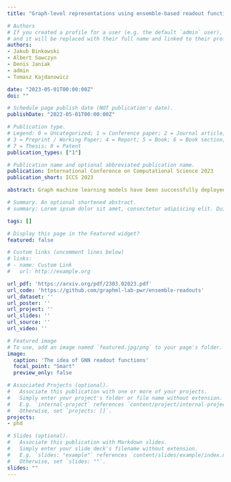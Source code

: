 ```yaml
---
title: "Graph-level representations using ensemble-based readout functions"

# Authors
# If you created a profile for a user (e.g. the default `admin` user), write the username (folder name) here 
# and it will be replaced with their full name and linked to their profile.
authors:
- Jakub Binkowski
- Albert Sawczyn
- Denis Janiak
- admin
- Tomasz Kajdanowicz

date: "2023-05-01T00:00:00Z"
doi: ""

# Schedule page publish date (NOT publication's date).
publishDate: "2022-05-01T00:00:00Z"

# Publication type.
# Legend: 0 = Uncategorized; 1 = Conference paper; 2 = Journal article;
# 3 = Preprint / Working Paper; 4 = Report; 5 = Book; 6 = Book section;
# 7 = Thesis; 8 = Patent
publication_types: ["1"]

# Publication name and optional abbreviated publication name.
publication: International Conference on Computational Science 2023
publication_short: ICCS 2023

abstract: Graph machine learning models have been successfully deployed in a variety of application areas. One of the most prominent types of models - Graph Neural Networks (GNNs) - provides an elegant way of extracting expressive node-level representation vectors, which can be used to solve node-related problems, such as classifying users in a social network. However, many tasks require representations at the level of the whole graph, e.g., molecular applications. In order to convert node-level representations into a graph-level vector, a so-called readout function must be applied. In this work, we study existing readout methods, including simple non-trainable ones, as well as complex, parametrized models. We introduce a concept of ensemble-based readout functions that combine either representations or predictions. Our experiments show that such ensembles allow for better performance than simple single readouts or similar performance as the complex, parametrized ones, but at a fraction of the model complexity.

# Summary. An optional shortened abstract.
# summary: Lorem ipsum dolor sit amet, consectetur adipiscing elit. Duis posuere tellus ac convallis placerat. Proin tincidunt magna sed ex sollicitudin condimentum.

tags: []

# Display this page in the Featured widget?
featured: false

# Custom links (uncomment lines below)
# links:
# - name: Custom Link
#   url: http://example.org

url_pdf: 'https://arxiv.org/pdf/2303.02023.pdf'
url_code: 'https://github.com/graphml-lab-pwr/ensemble-readouts'
url_dataset: ''
url_poster: ''
url_project: ''
url_slides: ''
url_source: ''
url_video: ''

# Featured image
# To use, add an image named `featured.jpg/png` to your page's folder. 
image:
  caption: 'The idea of GNN readout functions'
  focal_point: "Smart"
  preview_only: false

# Associated Projects (optional).
#   Associate this publication with one or more of your projects.
#   Simply enter your project's folder or file name without extension.
#   E.g. `internal-project` references `content/project/internal-project/index.md`.
#   Otherwise, set `projects: []`.
projects:
- phd

# Slides (optional).
#   Associate this publication with Markdown slides.
#   Simply enter your slide deck's filename without extension.
#   E.g. `slides: "example"` references `content/slides/example/index.md`.
#   Otherwise, set `slides: ""`.
slides: ""
---
```


<!--{{% callout note %}}
Click the *Cite* button above to demo the feature to enable visitors to import publication metadata into their reference management software.
{{% /callout %}}

{{% callout note %}}
Create your slides in Markdown - click the *Slides* button to check out the example.
{{% /callout %}}

Supplementary notes can be added here, including [code, math, and images](https://wowchemy.com/docs/writing-markdown-latex/).-->
